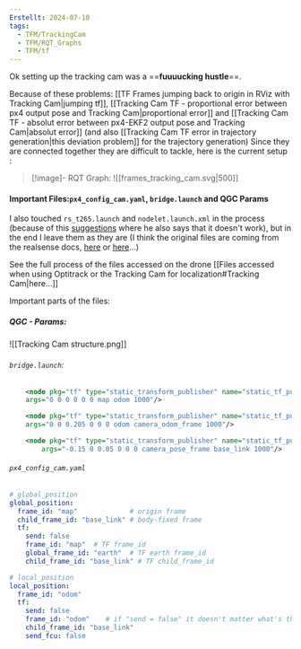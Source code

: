 ```yaml
---
Erstellt: 2024-07-10
tags:
  - TFM/TrackingCam
  - TFM/RQT_Graphs
  - TFM/tf
---
```

Ok setting up the tracking cam was a ==**fuuuucking hustle**==. 

Because of these problems: [[TF Frames jumping back to origin in RViz with Tracking Cam|jumping tf]], [[Tracking Cam TF - proportional error between px4 output pose and Tracking Cam|proportional error]] and [[Tracking Cam TF - absolut error between px4-EKF2 output pose and Tracking Cam|absolut error]] (and also [[Tracking Cam TF error in trajectory generation|this deviation problem]] for the trajectory generation)
Since they are connected together they are difficult to tackle, here is the current setup :

>[!image]- RQT Graph:
![[frames_tracking_cam.svg|500]]

#### Important Files:`px4_config_cam.yaml`, `bridge.launch` and QGC Params
I also touched `rs_t265.launch` and `nodelet.launch.xml` in the process (because of this [suggestions](https://github.com/IntelRealSense/realsense-ros/issues/749#issuecomment-526096242) where he also says that it doesn't work), but in the end I leave them as they are (I think the original files are coming from the realsense docs, [here](https://dev.intelrealsense.com/docs/depth-and-tracking-cameras-alignment) or [here](https://dev.intelrealsense.com/docs/intel-realsensetm-visual-slam-and-the-t265-tracking-camera)...)

See the full process of the files accessed on the drone [[Files accessed when using Optitrack or the Tracking Cam for localization#Tracking Cam|here...]]

Important parts of the files:

##### QGC - Params:
![[Tracking Cam structure.png]]


###### `bridge.launch`:
```xml
	<node pkg="tf" type="static_transform_publisher" name="static_tf_pub_1"
	args="0 0 0 0 0 0 map odom 1000"/> 

	<node pkg="tf" type="static_transform_publisher" name="static_tf_pub_2"
	args="0 0 0.205 0 0 0 odom camera_odom_frame 1000"/> 

	<node pkg="tf" type="static_transform_publisher" name="static_tf_pub_4"
        args="-0.15 0 0.05 0 0 0 camera_pose_frame base_link 1000"/> 
```
###### `px4_config_cam.yaml`
```yaml
# global_position
global_position:
  frame_id: "map"             # origin frame
  child_frame_id: "base_link" # body-fixed frame
  tf:
    send: false               
    frame_id: "map"  # TF frame_id
    global_frame_id: "earth"  # TF earth frame_id
    child_frame_id: "base_link" # TF child_frame_id

# local_position
local_position:
  frame_id: "odom" 
  tf:
    send: false
    frame_id: "odom"    # if "send = false" it doesn't matter what's the (child_)frame_id
    child_frame_id: "base_link"
    send_fcu: false 
```

